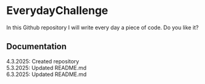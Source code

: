 # EverydayChallenge
In this Github repository I will write every day a piece of code. Do you like it?

## Documentation
4.3.2025: Created repository <br>
5.3.2025: Updated README.md <br>
6.3.2025: Updated README.md <br>
